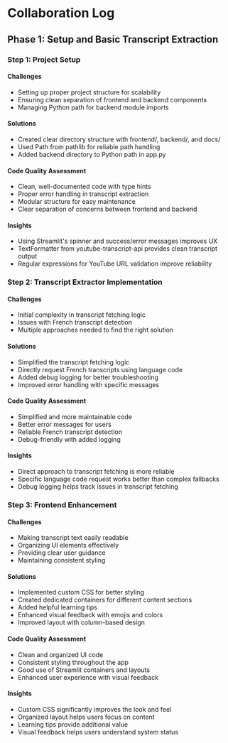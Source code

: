 # Collaboration Log

## Phase 1: Setup and Basic Transcript Extraction

### Step 1: Project Setup

#### Challenges
- Setting up proper project structure for scalability
- Ensuring clean separation of frontend and backend components
- Managing Python path for backend module imports

#### Solutions
- Created clear directory structure with frontend/, backend/, and docs/
- Used Path from pathlib for reliable path handling
- Added backend directory to Python path in app.py

#### Code Quality Assessment
- Clean, well-documented code with type hints
- Proper error handling in transcript extraction
- Modular structure for easy maintenance
- Clear separation of concerns between frontend and backend

#### Insights
- Using Streamlit's spinner and success/error messages improves UX
- TextFormatter from youtube-transcript-api provides clean transcript output
- Regular expressions for YouTube URL validation improve reliability

### Step 2: Transcript Extractor Implementation

#### Challenges
- Initial complexity in transcript fetching logic
- Issues with French transcript detection
- Multiple approaches needed to find the right solution

#### Solutions
- Simplified the transcript fetching logic
- Directly request French transcripts using language code
- Added debug logging for better troubleshooting
- Improved error handling with specific messages

#### Code Quality Assessment
- Simplified and more maintainable code
- Better error messages for users
- Reliable French transcript detection
- Debug-friendly with added logging

#### Insights
- Direct approach to transcript fetching is more reliable
- Specific language code request works better than complex fallbacks
- Debug logging helps track issues in transcript fetching

### Step 3: Frontend Enhancement

#### Challenges
- Making transcript text easily readable
- Organizing UI elements effectively
- Providing clear user guidance
- Maintaining consistent styling

#### Solutions
- Implemented custom CSS for better styling
- Created dedicated containers for different content sections
- Added helpful learning tips
- Enhanced visual feedback with emojis and colors
- Improved layout with column-based design

#### Code Quality Assessment
- Clean and organized UI code
- Consistent styling throughout the app
- Good use of Streamlit containers and layouts
- Enhanced user experience with visual feedback

#### Insights
- Custom CSS significantly improves the look and feel
- Organized layout helps users focus on content
- Learning tips provide additional value
- Visual feedback helps users understand system status 